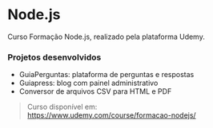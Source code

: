 # Node.js

Curso Formação Node.js, realizado pela plataforma Udemy.

### Projetos desenvolvidos  
- GuiaPerguntas: plataforma de perguntas e respostas
- Guiapress: blog com painel administrativo
- Conversor de arquivos CSV para HTML e PDF

> Curso disponível em:  
https://www.udemy.com/course/formacao-nodejs/
